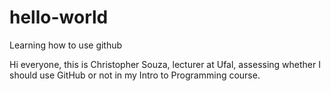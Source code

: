 # hello-world
Learning how to use github

Hi everyone,
this is Christopher Souza, lecturer at Ufal, assessing whether I should use GitHub or not in my Intro to Programming course.
